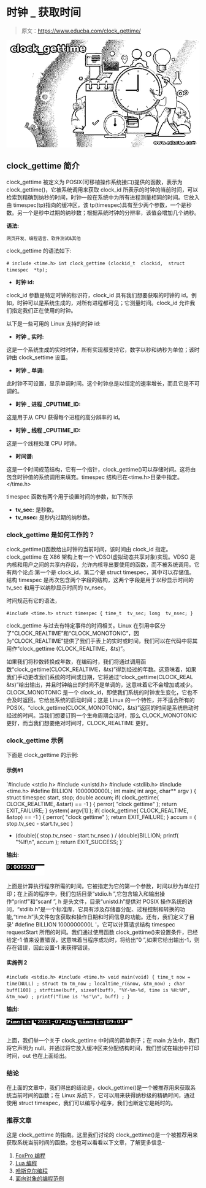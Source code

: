 # 时钟 _ 获取时间

> 原文：<https://www.educba.com/clock_gettime/>

![clock_gettime](img/a044b436d3d0220d1b9d01208a80c6c9.png)



## clock_gettime 简介

clock_gettime 被定义为 POSIX(可移植操作系统接口)提供的函数，表示为 clock_gettime()，它被系统调用来获取 clock_id 所表示的时钟的当前时间，可以检索到精确到纳秒的时间，时钟一般在系统中为所有进程测量相同的时间。它放入由 timespec(tp)指向的缓冲区，该 tp(timespec)具有至少两个参数，一个是秒数。另一个是秒中过期的纳秒数；根据系统时钟的分辨率，该值会增加几个纳秒。

**语法:**

<small>网页开发、编程语言、软件测试&其他</small>

clock_gettime 的语法如下:

`# include <time.h>
int clock_gettime (clockid_t  clockid,  struct timespec  *tp);`

*   **时钟 id:**

clock_id 参数是特定时钟的标识符，clock_id 具有我们想要获取的时钟的 id。例如，时钟可以是系统生成的，对所有进程都可见；它测量时间。clock_id 允许我们指定我们正在使用的时钟。

以下是一些可用的 Linux 支持的时钟 id:

*   **时钟 _ 实时:**

这是一个系统生成的实时时钟，所有实现都支持它，数字以秒和纳秒为单位；该时钟由 clock_settime 设置。

*   **时钟 _ 单调:**

此时钟不可设置，显示单调时间。这个时钟总是以恒定的速率增长，而且它是不可调的。

*   **时钟 _ 进程 _CPUTIME_ID:**

这是用于从 CPU 获得每个进程的高分辨率的 id。

*   **时钟 _ 线程 _CPUTIME_ID:**

这是一个线程处理 CPU 时钟。

*   **时间谱:**

这是一个时间规范结构，它有一个指针，clock_gettime()可以存储时间。这将由包含时钟值的系统调用来填充。timespec 结构已在<time.h>目录中指定。</time.h>

timespec 函数有两个用于设置时间的参数，如下所示

*   **tv_sec:** 是秒数。
*   **tv_nsec:** 是秒内过期的纳秒数。

### clock_gettime 是如何工作的？

clock_gettime()函数给出时钟的当前时间，该时间由 clock_id 指定。clock_gettime 在 X86 架构上有一个 VDSO(虚拟动态共享对象)实现。VDSO 是内核和用户之间的共享内存段，允许内核导出要使用的函数，而不被系统调用。它有两个论点:第一个是 clock_id，第二个是 struct timespec，其中可以存储值。结构 timespec 是再次包含两个字段的结构，这两个字段是用于以秒显示时间的 tv_sec 和用于以纳秒显示时间的 tv_nsec，

时间规范有它的语法，

`#include <time.h>
struct timespec
{
time_t  tv_sec;
long  tv_nsec;
}`

clock_gettime 与过去有特定事件的时间相关。Linux 在引用中区分了“CLOCK_REALTIME”和“CLOCK_MONOTONIC”，因为“CLOCK_REALTIME”提供了我们手表上的实时或时间，我们可以在代码中将其用作“clock_gettime (CLOCK_REALTIME，&ts)”。

如果我们将秒数转换成年数，在编码时，我们将通过调用函数“clock_gettime(CLOCK_REALTIME，&ts)”得到经过的年数。这意味着，如果我们手动更改我们系统的时间或日期，它将通过“clock_gettime(CLOCK_REAL &ts)”给出输出，并且时钟给出的时间不是单调的，这意味着它不会增加或减少。CLOCK_MONOTONIC 是一个 clock_id，即使我们系统的时钟发生变化，它也不会及时返回。它给出系统的启动时间；这是 Linux 的一个特性，并不适合所有的 POSIX。“clock_gettime(CLOCK_MONOTONIC，&ts)”返回的时间是系统启动时经过的时间。当我们想要订购一个生命周期会话时，那么 CLOCK_MONOTONIC 更好，而当我们想要绝对时间时，CLOCK_REALTIME 更好。

### clock_gettime 示例

下面是 clock_gettime 的示例:

#### 示例#1

`#include <stdio.h>
#include <unistd.h>
#include <stdlib.h>
#include <time.h>
#define BILLION  1000000000L;
int main( int argc, char** argv )
{
struct timespec start, stop;
double accum;
if( clock_gettime( CLOCK_REALTIME, &start) == -1 )
{
perror( "clock gettime" );
return EXIT_FAILURE;
}
system( argv[1] );
if( clock_gettime( CLOCK_REALTIME, &stop) == -1 )
{
perror( "clock gettime" );
return EXIT_FAILURE;
}
accum = ( stop.tv_sec - start.tv_sec )
+ (double)( stop.tv_nsec - start.tv_nsec ) / (double)BILLION;
printf( "%lf\n", accum );
return EXIT_SUCCESS;
}`

**输出:**

![clock_gettime output 1](img/0af6d89927f51b4c40f49835e5fb2976.png)



上面是计算执行程序所需的时间，它被指定为它的第一个参数，时间以秒为单位打印；在上面的程序中，我们包括目录“stdio.h ”,它包含输入和输出操作“printf”和“scanf ”, h 是头文件，目录“unistd.h”提供对 POSIX 操作系统的访问，“stdlib.h”是一个标准库，它具有涉及存储器分配、过程控制和转换的功能,“time.h”头文件包含获取和操作日期和时间信息的功能。还有，我们定义了目录' #define BILLION 1000000000L '，它可以计算请求结构 timespec requestStart 所用的时间。我们通过使用函数 clock_gettime()来设置条件，已经给定-1 值来设置错误，这意味着当程序成功时，将给出“0 ”,如果它给出输出-1，则存在错误，因此设置-1 来获得错误。

#### 实施例 2

`#include <stdio.h>
#include <time.h>
void main(void)
{
time_t now = time(NULL) ;
struct tm tm_now ;
localtime_r(&now, &tm_now) ;
char buff[100] ;
strftime(buff, sizeof(buff), "%Y-%m-%d, time is %H:%M", &tm_now) ;
printf("Time is '%s'\n", buff) ;
}`

**输出:**

![clock_gettime output 2](img/cf41014d32232b1d61e31b4bb2eb7eb3.png)



上面，我们举一个关于 clock_gettime 中时间的简单例子；在 main 方法中，我们将它声明为 null，并通过将它放入缓冲区来分配结构时间，我们尝试在输出中打印时间，out 也在上面给出。

### 结论

在上面的文章中，我们得出的结论是，clock_gettime()是一个被推荐用来获取系统当前时间的函数；在 Linux 系统下，它可以用来获得纳秒级的精确时间，通过使用 struct timespec，我们可以编写小程序，我们也断定它是耗时的。

### 推荐文章

这是 clock_gettime 的指南。这里我们讨论的 clock_gettime()是一个被推荐用来获取系统当前时间的函数。您也可以看看以下文章，了解更多信息–

1.  [FoxPro 编程](https://www.educba.com/foxpro-programming/)
2.  [Lua 编程](https://www.educba.com/lua-programming/)
3.  [哈斯克尔编程](https://www.educba.com/haskell-programming/)
4.  [面向对象的编程范例](https://www.educba.com/object-oriented-programming-paradigm/)





